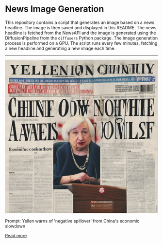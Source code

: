 # News Image Generation
This repository contains a script that generates an image based on a news headline. The image is then saved and displayed in this README.
The news headline is fetched from the NewsAPI and the image is generated using the DiffusionPipeline from the `diffusers` Python package. The image generation process is performed on a GPU.
The script runs every few minutes, fetching a new headline and generating a new image each time.

---

![Generated Image](image.png)

Prompt: Yellen warns of 'negative spillover' from China's economic slowdown

[Read more](https://www.foxbusiness.com/economy/yellen-warns-negative-spillover-china-economic-slowdown)